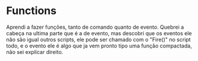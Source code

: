 # Functions
Aprendi a fazer funções, tanto de comando quanto de evento.
Quebrei a cabeça na ultima parte que é a de evento, mas descobri que os eventos ele não são igual outros scripts, ele pode ser chamado com o "Fire()" no script todo, e o evento ele é algo que ja vem pronto tipo uma função compactada, não sei explicar direito.
